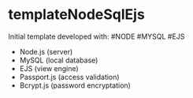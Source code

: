 # templateNodeSqlEjs

Initial template developed with:
#NODE #MYSQL #EJS
- Node.js (server)
- MySQL (local database)
- EJS (view engine)
- Passport.js (access validation)
- Bcrypt.js (password encryptation)
